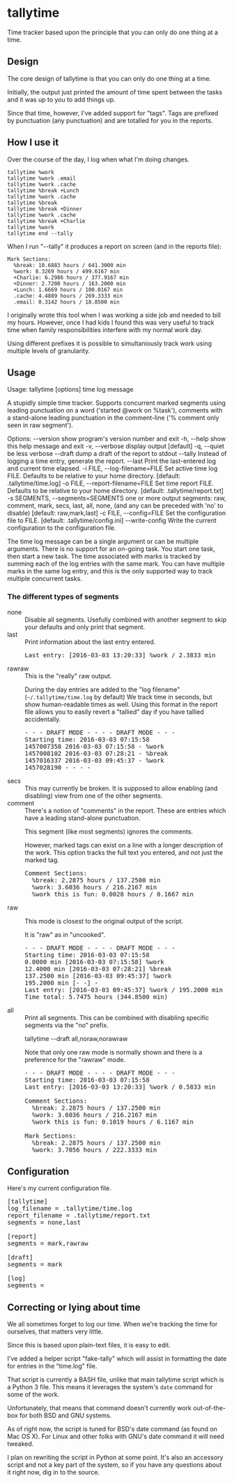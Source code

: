 # tallytime

Time tracker based upon the principle that you can only do one thing at a
time.

## Design

The core design of tallytime is that you can only do one thing at a time.

Initially, the output just printed the amount of time spent between the
tasks and it was up to you to add things up.

Since that time, however, I've added support for "tags". Tags are prefixed
by punctuation (any punctuation) and are totalled for you in the reports.

## How I use it

Over the course of the day, I log when what I'm doing changes.

    tallytime %work
    tallytime %work .email
    tallytime %work .cache
    tallytime %break +Lunch
    tallytime %work .cache
    tallytime %break
    tallytime %break +Dinner
    tallytime %work .cache
    tallytime %break +Charlie
    tallytime %work
    tallytime end --tally

When I run "--tally" it produces a report on screen (and in the reports file):

    Mark Sections:
      %break: 10.6883 hours / 641.3000 min
      %work: 8.3269 hours / 499.6167 min
      +Charlie: 6.2986 hours / 377.9167 min
      +Dinner: 2.7200 hours / 163.2000 min
      +Lunch: 1.6669 hours / 100.0167 min
      .cache: 4.4889 hours / 269.3333 min
      .email: 0.3142 hours / 18.8500 min

I originally wrote this tool when I was working a side job and needed to bill
my hours. However, once I had kids I found this was very useful to track
time when family responsibilities interfere with my normal work day.

Using different prefixes it is possible to simultaniously track work using
multiple levels of granularity.

## Usage

Usage: tallytime [options] time log message

A stupidly simple time tracker. Supports concurrent marked segments using
leading punctuation on a word ('started @work on %task'), comments with a
stand-alone leading punctuation in the comment-line ('% comment only seen in
raw segment').

Options:
  --version             show program's version number and exit
  -h, --help            show this help message and exit
  -v, --verbose         display output [default]
  -q, --quiet           be less verbose
  --draft               dump a draft of the report to stdout
  --tally               Instead of logging a time entry, generate the report.
  --last                Print the last-entered log and current time elapsed.
  -i FILE, --log-filename=FILE
                        Set active time log FILE. Defaults to be relative to
                        your home directory. [default: .tallytime/time.log]
  -o FILE, --report-filename=FILE
                        Set time report FILE. Defaults to be relative to your
                        home directory. [default: .tallytime/report.txt]
  -s SEGMENTS, --segments=SEGMENTS
                        one or more output segments: raw, comment, mark, secs,
                        last, all, none, (and any can be preceded with 'no' to
                        disable) [default: raw,mark,last]
  -c FILE, --config=FILE
                        Set the configuration file to FILE. [default:
                        .tallytime/config.ini]
  --write-config        Write the current configuration to the configuration
                        file.

The time log message can be a single argument or can be multiple arguments.
There is no support for an on-going task. You start one task, then start a new
task. The time associated with marks is tracked by summing each of the log
entries with the same mark. You can have multiple marks in the same log entry,
and this is the only supported way to track multiple concurrent tasks.

### The different types of segments

<dl>

<dt>none</dt>
<dd>
Disable all segments. Usefully combined with another segment to skip your
defaults and only print that segment.
</dd>

<dt>last</dt>
<dd>Print information about the last entry entered.

<pre>
Last entry: [2016-03-03 13:20:33] %work / 2.3833 min
</pre>
</dd>

<dt>rawraw</dt>

<dd>
This is the "really" raw output.

During the day entries are added to the "log filename" (`~/.tallytime/time.log`
by default) We track time in seconds, but show human-readable times as well.
Using this format in the report file allows you to easily revert a "tallied"
day if you have tallied accidentally.

<pre>
- - - DRAFT MODE - - - - DRAFT MODE - - -
Starting time: 2016-03-03 07:15:58
1457007358 2016-03-03 07:15:58 - %work
1457008102 2016-03-03 07:28:21 - %break
1457016337 2016-03-03 09:45:37 - %work
1457028190 - - - -
</pre>

</dd>

<dt>secs</dt>

<dd>This may currently be broken. It is supposed to allow enabling
(and disabling) view from one of the other segments.
</dd>

<dt>comment</dt>

<dd>
There's a notion of "comments" in the report. These are entries which have a
leading stand-alone punctuation.

This segment (like most segments) ignores the comments.

However, marked tags can exist on a line with a longer description of the work.
This option tracks the full text you entered, and not just the marked tag.

<pre>
Comment Sections:
  %break: 2.2875 hours / 137.2500 min
  %work: 3.6036 hours / 216.2167 min
  %work this is fun: 0.0028 hours / 0.1667 min
</pre>
</dd>

<dt>raw</dt>
<dd>

This mode is closest to the original output of the script.

It is "raw" as in "uncooked".

<pre>
- - - DRAFT MODE - - - - DRAFT MODE - - -
Starting time: 2016-03-03 07:15:58
0.0000 min [2016-03-03 07:15:58] %work
12.4000 min [2016-03-03 07:28:21] %break
137.2500 min [2016-03-03 09:45:37] %work
195.2000 min [- -] -
Last entry: [2016-03-03 09:45:37] %work / 195.2000 min
Time total: 5.7475 hours (344.8500 min)
</pre>
</dd>


<dt>all</dt>
<dd>
Print all segments. This can be combined with disabling specific segments
via the "no" prefix.

tallytime --draft all,noraw,norawraw

Note that only one raw mode is normally shown and there is a preference for
the "rawraw" mode.

<pre>
- - - DRAFT MODE - - - - DRAFT MODE - - -
Starting time: 2016-03-03 07:15:58
Last entry: [2016-03-03 13:20:33] %work / 0.5833 min

Comment Sections:
  %break: 2.2875 hours / 137.2500 min
  %work: 3.6036 hours / 216.2167 min
  %work this is fun: 0.1019 hours / 6.1167 min

Mark Sections:
  %break: 2.2875 hours / 137.2500 min
  %work: 3.7056 hours / 222.3333 min
</pre>
</dd>


</dd>
</dl>

## Configuration

Here's my current configuration file.

<pre>
[tallytime]
log_filename = .tallytime/time.log
report_filename = .tallytime/report.txt
segments = none,last

[report]
segments = mark,rawraw

[draft]
segments = mark

[log]
segments = 
</pre>

## Correcting or lying about time

We all sometimes forget to log our time. When we're tracking the time for
ourselves, that matters very little.

Since this is based upon plain-text files, it is easy to edit.

I've added a helper script "fake-tally" which will assist in formatting
the date for entries in the "time.log" file.

That script is currently a BASH file, unlike that main tallytime script
which is a Python 3 file. This means it leverages the system's `date`
command for some of the work.

Unfortunately, that means that command doesn't currently work out-of-the-box
for both BSD and GNU systems.

As of right now, the script is tuned for BSD's date command (as found on Mac OS X).
For Linux and other folks with GNU's date command it will need tweaked.

I plan on rewriting the script in Python at some point. It's also an accessory
script and not a key part of the system, so if you have any questions about it
right now, dig in to the source.

